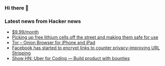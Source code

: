 ### Hi there 👋

<!--
**arashid-sh/arashid-sh** is a ✨ _special_ ✨ repository because its `README.md` (this file) appears on your GitHub profile.

Here are some ideas to get you started:

- 🔭 I’m currently working on ...
- 🌱 I’m currently learning ...
- 👯 I’m looking to collaborate on ...
- 🤔 I’m looking for help with ...
- 💬 Ask me about ...
- 📫 How to reach me: ...
- 😄 Pronouns: ...
- ⚡ Fun fact: ...
-->

### Latest news from Hacker news
<!-- BLOG-POST-LIST:START -->
- [$9.99/month](https://basicappleguy.com/basicappleblog/999month)
- [Picking up free lithium cells off the street and making them safe for use](https://www.atomic14.com/2022/07/16/free-lithium-cells.html)
- [Tor – Onion Browser for iPhone and iPad](https://onionbrowser.com/about)
- [Facebook has started to encrypt links to counter privacy-improving URL Stripping](https://www.ghacks.net/2022/07/17/facebook-has-started-to-encrypt-links-to-counter-privacy-improving-url-stripping/)
- [Show HN: Uber for Coding — Build product with bounties](https://algora.io)
<!-- BLOG-POST-LIST:END -->
